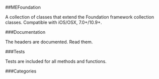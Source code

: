 ##MEFoundation

A collection of classes that extend the Foundation framework collection classes. Compatible with iOS/OSX, 7.0+/10.9+.

###Documentation

The headers are documented. Read them.

###Tests

Tests are included for all methods and functions.

###Categories

